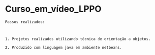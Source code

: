 # Curso_em_vídeo_LPPO

    Passos realizados:
    
    
    
    1. Projetos realizados utilizando técnica de orientação a objetos.

    2. Produzido com linguagem java em ambiente netbeans.
